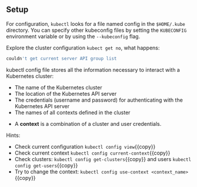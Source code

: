 ## Setup

For configuration, `kubectl` looks for a file named config in the `$HOME/.kube` directory. You can specify other kubeconfig files by setting the `KUBECONFIG` environment variable or by using the `--kubeconfig` flag.

Explore the cluster configuration `kubect get no`, what happens:
```bash
couldn't get current server API group list
```

kubectl config file stores all the information necessary to interact with a Kubernetes cluster:
- The name of the Kubernetes cluster
- The location of the Kubernetes API server
- The credentials (username and password) for authenticating with the Kubernetes API server
- The names of all contexts defined in the cluster


* A **context** is a combination of a cluster and user credentials.

Hints: 

* Check current configuration `kubectl config view`{{copy}} 
* Check current context `kubectl config current-context`{{copy}}
* Check clusters: `kubectl config get-clusters`{{copy}} and users `kubectl config get-users`{{copy}}
* Try to change the context: `kubectl config use-context <context_name>`{{copy}}